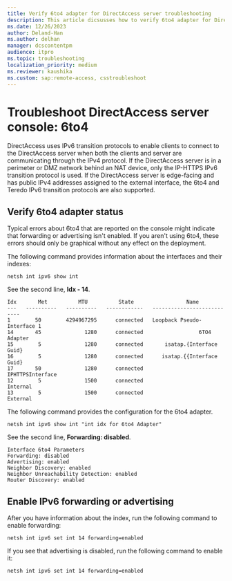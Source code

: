 ```yaml
---
title: Verify 6to4 adapter for DirectAccess server troubleshooting
description: This article dicsusses how to verify 6to4 adapter for DirectAccess server troubleshooting.
ms.date: 12/26/2023
author: Deland-Han
ms.author: delhan
manager: dcscontentpm
audience: itpro
ms.topic: troubleshooting
localization_priority: medium
ms.reviewer: kaushika
ms.custom: sap:remote-access, csstroubleshoot
---
```

# Troubleshoot DirectAccess server console: 6to4

DirectAccess uses IPv6 transition protocols to enable clients to connect to the DirectAccess server when both the clients and server are communicating through the IPv4 protocol. If the DirectAccess server is in a perimeter or DMZ network behind an NAT device, only the IP-HTTPS IPv6 transition protocol is used. If the DirectAccess server is edge-facing and has public IPv4 addresses assigned to the external interface, the 6to4 and Teredo IPv6 transition protocols are also supported.

## Verify 6to4 adapter status

Typical errors about 6to4 that are reported on the console might indicate that forwarding or advertising isn't enabled. If you aren't using 6to4, these errors should only be graphical without any effect on the deployment.

The following command provides information about the interfaces and their indexes:

```console
netsh int ipv6 show int
```

See the second line, **Idx - 14**.

```output
Idx       Met          MTU          State                 Name 
---   ----------   ----------   ------------   --------------------------- 
1        50        4294967295      connected   Loopback Pseudo-Interface 1 
14       45              1280      connected                  6TO4 Adapter 
15        5              1280      connected       isatap.{Interface Guid} 
16        5              1280      connected      isatap.{{Interface Guid}
17       50              1280      connected              IPHTTPSInterface 
12        5              1500      connected                      Internal 
13        5              1500      connected                      External
```

The following command provides the configuration for the 6to4 adapter.

```console
netsh int ipv6 show int "int idx for 6to4 Adapter"
```

See the second line, **Forwarding: disabled**.

```output
Interface 6to4 Parameters 
Forwarding: disabled 
Advertising: enabled 
Neighbor Discovery: enabled 
Neighbor Unreachability Detection: enabled 
Router Discovery: enabled
```

## Enable IPv6 forwarding or advertising

After you have information about the index, run the following command to enable forwarding:

```console
netsh int ipv6 set int 14 forwarding=enabled 
```

If you see that advertising is disabled, run the following command to enable it:

```console
netsh int ipv6 set int 14 forwarding=enabled
```

